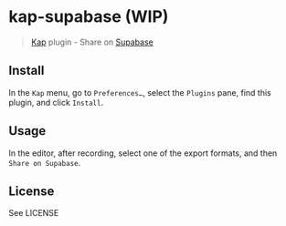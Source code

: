 # kap-supabase (WIP)

> [Kap](https://github.com/wulkano/kap) plugin - Share on [Supabase](https://supabase.io)

## Install

In the `Kap` menu, go to `Preferences…`, select the `Plugins` pane, find this plugin, and click `Install`.

## Usage

In the editor, after recording, select one of the export formats, and then `Share on Supabase`.

## License

See LICENSE
